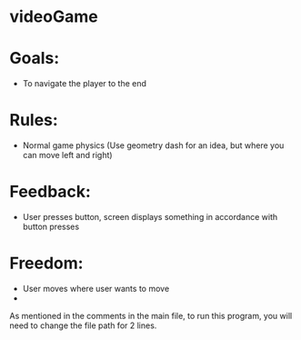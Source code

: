 # videoGame #

# Goals: #
- To navigate the player to the end
# Rules: #
- Normal game physics (Use geometry dash for an idea, but where you can move left and right)
# Feedback: #
- User presses button, screen displays something in accordance with button presses
# Freedom: #
- User moves where user wants to move
- 
As mentioned in the comments in the main file, to run this program, you will need to change the file path for 2 lines.
